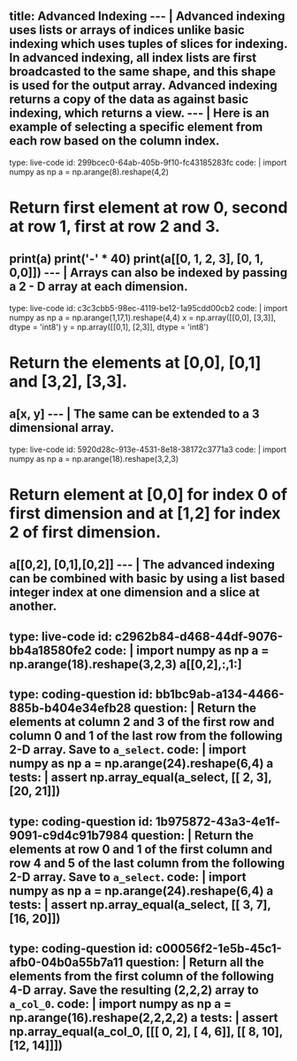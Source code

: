 title: Advanced Indexing
--- |
  Advanced indexing uses lists or arrays of indices unlike basic indexing which uses tuples of slices for indexing. In advanced indexing, all index lists are first broadcasted to the same shape, and this shape is used for the output array.
  Advanced indexing returns a copy of the data as against basic indexing, which returns a view.
--- |
  Here is an example of selecting a specific element from each row based on the column index.
---
type: live-code
id: 299bcec0-64ab-405b-9f10-fc43185283fc
code: |
  import numpy as np
  a = np.arange(8).reshape(4,2)
  # Return first element at row 0, second at row 1, first at row 2 and 3.
  print(a)
  print('-' * 40)
  print(a[[0, 1, 2, 3], [0, 1, 0,0]])
--- |
  Arrays can also be indexed by passing a 2 - D array at each dimension.
---
type: live-code
id: c3c3cbb5-98ec-4119-be12-1a95cdd00cb2
code: |
  import numpy as np
  a = np.arange(1,17,1).reshape(4,4)
  x = np.array([[0,0], [3,3]], dtype = 'int8')
  y = np.array([[0,1], [2,3]], dtype = 'int8')
  # Return the elements at [0,0], [0,1] and [3,2], [3,3].
  a[x, y]
--- |
  The same can be extended to a 3 dimensional array.
---
type: live-code
id: 5920d28c-913e-4531-8e18-38172c3771a3
code: |
  import numpy as np
  a = np.arange(18).reshape(3,2,3)
  # Return element at [0,0] for index 0 of first dimension and at [1,2] for index 2 of first dimension.
  a[[0,2], [0,1],[0,2]]
--- |
  The advanced indexing can be combined with basic by using a list based integer index at one dimension and a slice at another.
---
type: live-code
id: c2962b84-d468-44df-9076-bb4a18580fe2
code: |
  import numpy as np
  a = np.arange(18).reshape(3,2,3)
  a[[0,2],:,1:]
---
type: coding-question
id: bb1bc9ab-a134-4466-885b-b404e34efb28
question: |
  Return the elements at column 2 and 3 of the first row and column 0 and 1 of the last row from the following 2-D array. Save to `a_select`.
code: |
  import numpy as np
  a = np.arange(24).reshape(6,4)
  a
tests: |
  assert np.array_equal(a_select, [[ 2,  3], [20, 21]])
---
type: coding-question
id: 1b975872-43a3-4e1f-9091-c9d4c91b7984
question: |
  Return the elements at row 0 and 1 of the first column and row 4 and 5 of the last column from the following 2-D array. Save to `a_select`.
code: |
  import numpy as np
  a = np.arange(24).reshape(6,4)
  a
tests: |
  assert np.array_equal(a_select, [[ 3,  7], [16, 20]])  
---
type: coding-question
id: c00056f2-1e5b-45c1-afb0-04b0a55b7a11
question: |
  Return all the elements from the first column of the following 4-D array. Save the resulting (2,2,2) array to `a_col_0`.
code: |
  import numpy as np
  a = np.arange(16).reshape(2,2,2,2)
  a
tests: |
  assert np.array_equal(a_col_0, [[[ 0,  2], [ 4,  6]], [[ 8, 10], [12, 14]]])
---

